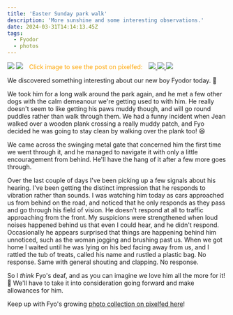 ```yaml
---
title: 'Easter Sunday park walk'
description: 'More sunshine and some interesting observations.'
date: 2024-03-31T14:14:13.45Z
tags:
  - Fyodor
  - photos
---
```


<span>
    <img src="/posts/img/NoAI_01.png"/> 
    <img src="/posts/img/WrittenByAHuman_01.png"/> 
</span>
<span class="pixelcard">
  <span style="padding: 2%; color: orange;">Click image to see the post on pixelfed:</span>
  <span class="pixelitems" >
    <a class="no-indicator" href="https://pix.thewalkingdeaf.social/i/web/post/680017139481611610">
      <img style="aspect-ratio: 1 / 1;" src="https://pix.thewalkingdeaf.social/storage/m/_v2/637734190710399001/062ac74bd-fb82c6/c7ojYfKOyq1A/fOp52a6OsOw85m4Lxa99NCisDojil5sXCaK2PwlQ.png"/>
    </a>
    <a class="no-indicator" href="https://pix.thewalkingdeaf.social/i/web/post/680018626918813033">
      <img style="aspect-ratio: 1 / 1;" src="https://pix.thewalkingdeaf.social/storage/m/_v2/637734190710399001/062ac74bd-fb82c6/I8S63qDCxCJJ/egMbJG1oRFwOSHUqFQQyw1YWTQwW8evAxL8qICaJ.png"/>
    </a>
    <a class="no-indicator" href="https://pix.thewalkingdeaf.social/i/web/post/680019831628033392">
      <img style="aspect-ratio: 1 / 1;" src="https://pix.thewalkingdeaf.social/storage/m/_v2/637734190710399001/062ac74bd-fb82c6/5ysviOYLGGmf/X2NdZ7xsU4PKPPJGXgtH0DSKc8bdQrX3zIuEctRp.png"/>
    </a>
  </span>
</span>

We discovered something interesting about our new boy Fyodor today. 🙂

We took him for a long walk around the park again, and he met a few other dogs with the calm demeanour we're getting used to with him. He really doesn't seem to like getting his paws muddy though, and will go round puddles rather than walk through them. We had a funny incident when Jean walked over a wooden plank crossing a really muddy patch, and Fyo decided he was going to stay clean by walking over the plank too! 😆

We came across the swinging metal gate that concerned him the first time we went through it, and he managed to navigate it with only a little encouragement from behind. He'll have the hang of it after a few more goes through.

Over the last couple of days I've been picking up a few signals about his hearing. I've been getting the distinct impression that he responds to vibration rather than sounds. I was watching him today as cars approached us from behind on the road, and noticed that he only responds as they pass and go through his field of vision. He doesn't respond at all to traffic approaching from the front. My suspicions were strengthened when loud noises happened behind us that even I could hear, and he didn't respond. Occasionally he appears surprised that things are happening behind him unnoticed, such as the woman jogging and brushing past us. When we got home I waited until he was lying on his bed facing away from us, and I rattled the tub of treats, called his name and rustled a plastic bag. No response. Same with general shouting and clapping. No response.

So I _think_ Fyo's deaf, and as you can imagine we love him all the more for it! 🥰
We'll have to take it into consideration going forward and make allowances for him.

Keep up with Fyo's growing [photo collection on pixelfed here](https://pix.thewalkingdeaf.social/c/679362504973376176)!